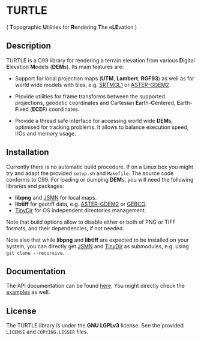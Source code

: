 # TURTLE
( **T**opographic **U**tilities for **R**endering **T**he e**LE**vation )

## Description

TURTLE is a C99 library for rendering a terrain elevation from various
**D**igital **E**levation **M**odels (**DEM**s). Its main features are:

* Support for local projection maps (**UTM**, **Lambert**, **RGF93**) as well
as for world wide models with tiles, e.g. [SRTMGL1](https://lpdaac.usgs.gov/node/527)
or [ASTER-GDEM2](https://asterweb.jpl.nasa.gov/gdem.asp).

* Provide utilities for frame transforms between the supported projections,
geodetic coordinates and Cartesian **E**arth-**C**entered, **E**arth-**F**ixed
(**ECEF**) coordinates.

* Provide a thread safe interface for accessing world wide **DEM**s,
optimised for tracking problems. It allows to balance execution speed, I/Os and
memory usage.

## Installation

Currently there is no automatic build procedure. If on a Linux box you might
try and adapt the provided `setup.sh` and `Makefile`. The source code conforms
to C99. For loading or dumping **DEM**s, you will need the following
libraries and packages:

* **libpng** and [JSMN][JSMN] for local maps.
* **libtiff** for geotiff data, e.g. [ASTER-GDEM2](https://asterweb.jpl.nasa.gov/gdem.asp)
  or [GEBCO](http://www.gebco.net/).
* [TinyDir][TinyDir] for OS independent directories management.

Note that build options allow to disable either or both of PNG or TIFF formats,
and their dependencies, if not needed.

Note also that while **libpng** and **libtiff** are expected to be installed
on your system, you can directly get [JSMN][JSMN] and [TinyDir][TinyDir] as
submodules, e.g. using `git clone --recursive`.

[JSMN]: https://github.com/zserge/jsmn
[TinyDIr]: https://github.com/cxong/tinydir

## Documentation

The API documentation can be found [here](http://niess.github.io/turtle-docs).
You might directly check the [examples](examples) as well.

## License

The TURTLE library is  under the **GNU LGPLv3** license. See the provided
`LICENSE` and `COPYING.LESSER` files.
